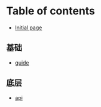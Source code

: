 # Table of contents

* [Initial page](README.md)

## 基础

* [guide](ji-chu/untitled.md)

## 底层

* [api](di-ceng/untitled.md)

